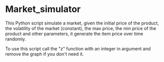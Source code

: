 # Market_simulator

This Python script simulate a market, given the initial price of the product, the volatility of the market (constant), the max price, the min price of the product and other parameters, it generate the item price over time randomly.

To use this script call the "z" function with an integer in argument and remove the graph if you don't need it.
